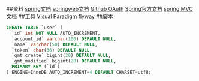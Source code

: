 ##资料
[spring文档](https://spring.io/guides)
[springweb文档](https://spring.io/guides/gs/serving-web-content/)
[Github OAuth](https://developer.github.com/apps/building-oauth-apps/)
[Spring官方文档](https://docs.spring.io/spring-boot/docs/2.0.0.RC1/reference/htmlsingle/#boot-features-embedded-database-support)
[spring MVC文档](https://docs.spring.io/spring/docs/current/spring-framework-reference/web.html#mvc)
##工具
[Visual Paradigm](http://www.visual-paradigm.com)
[flyway](https://flywaydb.org/getstarted/firststeps/maven)
##脚本
```sql
CREATE TABLE `user` (
  `id` int NOT NULL AUTO_INCREMENT,
  `account_id` varchar(100) DEFAULT NULL,
  `name` varchar(50) DEFAULT NULL,
  `token` char(36) DEFAULT NULL,
  `gmt_create` bigint(20) DEFAULT NULL,
  `gmt_modified` bigint(20) DEFAULT NULL,
  PRIMARY KEY (`id`)
) ENGINE=InnoDB AUTO_INCREMENT=4 DEFAULT CHARSET=utf8;


```